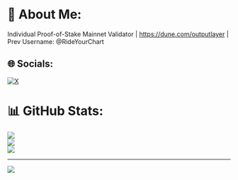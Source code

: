 # 💫 About Me:
Individual Proof-of-Stake Mainnet Validator | https://dune.com/outputlayer | Prev Username: @RideYourChart<br>


## 🌐 Socials:
[![X](https://img.shields.io/badge/X-black.svg?logo=X&logoColor=white)](https://x.com/outputlayer) 


# 📊 GitHub Stats:
![](https://github-readme-stats.vercel.app/api?username=Outputlayer&theme=dark&hide_border=false&include_all_commits=true&count_private=false)<br/>
![](https://github-readme-streak-stats.herokuapp.com/?user=Outputlayer&theme=dark&hide_border=false)<br/>
![](https://github-readme-stats.vercel.app/api/top-langs/?username=Outputlayer&theme=dark&hide_border=false&include_all_commits=true&count_private=false&layout=compact)

---
[![](https://visitcount.itsvg.in/api?id=Outputlayer&icon=0&color=0)](https://visitcount.itsvg.in)

<!-- Proudly created with GPRM ( https://gprm.itsvg.in ) -->
